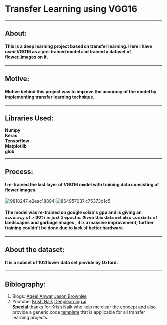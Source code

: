 # Transfer Learning using VGG16
_________________________________________________________________________________________________________________
## About:  
#### This is a **deep learning project** based on transfer learning. Here i have used VGG16 as a pre-trained model and trained a dataset of flower_images on it.  
_________________________________________________________________________________________________________________
## Motive:  
#### Motive behind this project was to improve the accuracy of the model by implementing transfer learning technique.
_________________________________________________________________________________________________________________
## Libraries Used:  
   **Numpy**  
   **Keras**  
   **Tensorflow**  
   **Matplotlib**  
   **glob**  
_________________________________________________________________________________________________________________
## Process:  
#### I re-trained the last layer of VGG16 model with training data consisting of flower images.  
![9818247_e2eac18894](https://user-images.githubusercontent.com/61156183/97415095-cb982a00-192a-11eb-8ca5-55b857c5c3e4.jpg)
 ![864957037_c75373d1c5](https://user-images.githubusercontent.com/61156183/97415236-f8e4d800-192a-11eb-904e-6c92a61aed0f.jpg)
  
#### The model was re-trained on google colab's gpu and is giving an accuracy of > 80% in just 5 epochs. Given this data set also consisits of landscapes and garbage images , it is a massive improvement, further training couldn't be done due to lack of better hardware.
_________________________________________________________________________________________________________________
## About the dataset:
#### It is a subset of 102flower data set provide by Oxford.
_________________________________________________________________________________________________________________
## Biblography:
1. Blogs:  [Aqeel Anwar](https://towardsdatascience.com/the-w3h-of-alexnet-vggnet-resnet-and-inception-7baaaecccc96)  [Jason Brownlee](https://machinelearningmastery.com/how-to-improve-performance-with-transfer-learning-for-deep-learning-neural-networks/)  
2. Youtube: [Krish Naik](https://www.youtube.com/watch?v=zBOavqh3kWU&t=758s)  [Deeplearning.ai](https://www.youtube.com/channel/UCcIXc5mJsHVYTZR1maL5l9w)  
**Special** thanks for Krish Naik who help me clear the concept and also provide a generic code [template](https://github.com/krishnaik06/Transfer-Learning) that is applicable for all transfer learning projects.  
